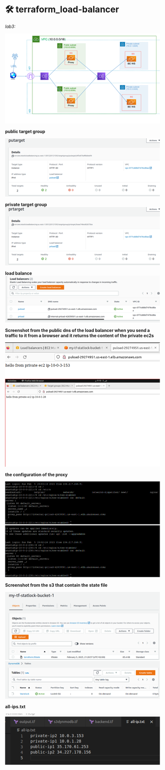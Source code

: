 # 🛠 terraform_load-balancer
*lab3:*

![lab](https://github.com/MahmoudSamir0/terraform_load-balancer/blob/master/screenshot/lab.png)


**public target group**

![public_target_group](https://github.com/MahmoudSamir0/terraform_load-balancer/blob/master/screenshot/public_target_group.png)

**private target group**
![private_target_group](https://github.com/MahmoudSamir0/terraform_load-balancer/blob/master/screenshot/private_target_group.png)

**load balance**
![load_balance](https://github.com/MahmoudSamir0/terraform_load-balancer/blob/master/screenshot/load_balance.png)

**Screenshot from the public dns of the load balancer when you send a traffic to it from a browser and it returns the content of the private ec2s**

![dns](https://github.com/MahmoudSamir0/terraform_load-balancer/blob/master/screenshot/Screenshot%20from%202023-02-05%2021-28-20.png)
![dns2](https://github.com/MahmoudSamir0/terraform_load-balancer/blob/master/screenshot/Screenshot%20from%202023-02-05%2021-10-57.png)


**the configuration of the proxy**

![proxy1](https://github.com/MahmoudSamir0/terraform_load-balancer/blob/master/screenshot/Screenshot%20from%202023-02-05%2021-40-41.png)
![proxy2](https://github.com/MahmoudSamir0/terraform_load-balancer/blob/master/screenshot/Screenshot%20from%202023-02-05%2021-42-25.png)

**Screenshot from the s3 that contain the state file**

![s3&dynmo](https://github.com/MahmoudSamir0/terraform_load-balancer/blob/master/screenshot/Screenshot%20from%202023-02-05%2021-21-44.png)
![dynmo](https://github.com/MahmoudSamir0/terraform_load-balancer/blob/master/screenshot/dynmo.png)

**all-ips.txt**

![all-ip](https://github.com/MahmoudSamir0/terraform_load-balancer/blob/master/screenshot/Screenshot%20from%202023-02-05%2021-34-28.png)
